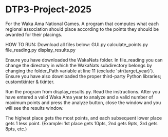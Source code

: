 # DTP3-Project-2025
For the Waka Ama National Games. A program that computes what each regional association should place according to the points they should be awarded for their placings.

HOW TO RUN:
Download all files below:
GUI.py
calculate_points.py
file_reading.py
display_results.py

Ensure you have downloaded the WakaNats folder. In file_reading you can change the directory in which the WakaNats subdirectory belongs by changing the folder_Path variable at line 11 (exclude 'str(target_year)'). Ensure you have also downloaded the proper third-party Python libraries; customtkinter & tkinter.

Run the program from display_results.py. Read the instructions. After you have entered a valid Waka Ama year to analyze and a valid number of maximum points and press the analyze button, close the window and you will see the results window.

The highest place gets the most points, and each subsequent lower place gets 1 less point. (Example: 1st place gets 10pts, 2nd gets 9pts, 3rd gets 8pts, etc.)


